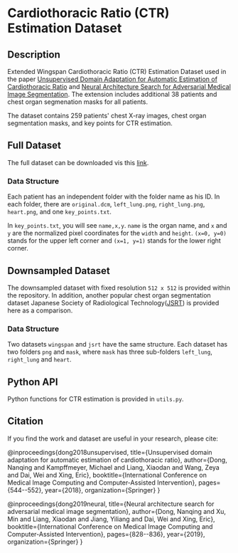 # Cardiothoracic Ratio (CTR) Estimation Dataset

## Description
Extended Wingspan Cardiothoracic Ratio (CTR) Estimation Dataset used in the paper [Unsupervised Domain Adaptation for Automatic Estimation of Cardiothoracic Ratio](https://link.springer.com/chapter/10.1007/978-3-030-00934-2_61) and [Neural Architecture Search for Adversarial Medical Image Segmentation](https://link.springer.com/chapter/10.1007/978-3-030-00934-2_61). The extension includes additional 38 patients and chest organ segmenation masks for all patients.

The dataset contains 259 patients' chest X-ray images, chest organ segmentation masks, and key points for CTR estimation.

## Full Dataset
The full dataset can be downloaded vis this [link](https://drive.google.com/file/d/1EgcxMyMUgRm4VvodGDK9w_HJbL1jCW1o/view?usp=sharing).

### Data Structure
Each patient has an independent folder with the folder name as his ID. In each folder, there are `original.dcm`, `left_lung.png`, `right_lung.png`, `heart.png`, and one `key_points.txt`.

In `key_points.txt`, you will see `name,x,y`. `name` is the organ name, and `x` and `y` are the normalized pixel coordinates for the `width` and `height`. `(x=0, y=0)` stands for the upper left corner and `(x=1, y=1)` stands for the lower right corner.

## Downsampled Dataset
The downsampled dataset with fixed resolution `512 x 512` is provided within the repository. In addition, another popular chest organ segmentation dataset Japanese Society of Radiological Technology([JSRT](https://jsrt.or.jp/)) is provided here as a comparison. 

### Data Structure
Two datasets `wingspan`  and `jsrt` have the same structure. Each dataset has two folders `png` and `mask`, where `mask` has three sub-folders `left_lung`, `right_lung` and `heart`.

## Python API
Python functions for CTR estimation is provided in `utils.py`.

## Citation
If you find the work and dataset are useful in your research, please cite:

@inproceedings{dong2018unsupervised,
  title={Unsupervised domain adaptation for automatic estimation of cardiothoracic ratio},
  author={Dong, Nanqing and Kampffmeyer, Michael and Liang, Xiaodan and Wang, Zeya and Dai, Wei and Xing, Eric},
  booktitle={International Conference on Medical Image Computing and Computer-Assisted Intervention},
  pages={544--552},
  year={2018},
  organization={Springer}
}

@inproceedings{dong2019neural,
  title={Neural architecture search for adversarial medical image segmentation},
  author={Dong, Nanqing and Xu, Min and Liang, Xiaodan and Jiang, Yiliang and Dai, Wei and Xing, Eric},
  booktitle={International Conference on Medical Image Computing and Computer-Assisted Intervention},
  pages={828--836},
  year={2019},
  organization={Springer}
}

